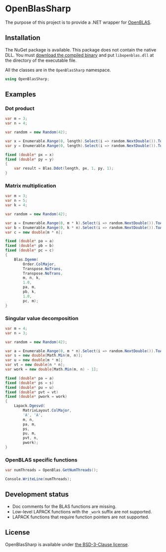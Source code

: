 # OpenBlasSharp

The purpose of this project is to provide a .NET wrapper for [OpenBLAS](https://github.com/OpenMathLib/OpenBLAS).



## Installation

The NuGet package is available.
This package does not contain the native DLL.
You must [download the compiled binary](https://github.com/OpenMathLib/OpenBLAS/releases) and put `libopenblas.dll` at the directory of the executable file.

All the classes are in the `OpenBlasSharp` namespace.

```cs
using OpenBlasSharp;
```



## Examples

### Dot product

```cs
var m = 3;
var n = 4;

var random = new Random(42);

var x = Enumerable.Range(0, length).Select(i => random.NextDouble()).ToArray();
var y = Enumerable.Range(0, length).Select(i => random.NextDouble()).ToArray();

fixed (double* px = x)
fixed (double* py = y)
{
    var result = Blas.Ddot(length, px, 1, py, 1);
}
```

### Matrix multiplication

```cs
var m = 3;
var n = 5;
var k = 4;

var random = new Random(42);

var a = Enumerable.Range(0, m * k).Select(i => random.NextDouble()).ToArray();
var b = Enumerable.Range(0, k * n).Select(i => random.NextDouble()).ToArray();
var c = new double[m * n];

fixed (double* pa = a)
fixed (double* pb = b)
fixed (double* pc = c)
{
    Blas.Dgemm(
        Order.ColMajor,
        Transpose.NoTrans,
        Transpose.NoTrans,
        m, n, k,
        1.0,
        pa, m,
        pb, k,
        1.0,
        pc, m);
}
```

### Singular value decomposition

```cs
var m = 4;
var n = 3;

var random = new Random(42);

var a = Enumerable.Range(0, m * n).Select(i => random.NextDouble()).ToArray();
var s = new double[Math.Min(m, n)];
var u = new double[m * m];
var vt = new double[n * n];
var work = new double[Math.Min(m, n) - 1];

fixed (double* pa = a)
fixed (double* ps = s)
fixed (double* pu = u)
fixed (double* pvt = vt)
fixed (double* pwork = work)
{
    Lapack.Dgesvd(
        MatrixLayout.ColMajor,
        'A', 'A',
        m, n,
        pa, m,
        ps,
        pu, m,
        pvt, n,
        pwork);
}
```

### OpenBLAS specific functions

```cs
var numThreads = OpenBlas.GetNumThreads();

Console.WriteLine(numThreads);
```



## Development status

* Doc comments for the BLAS functions are missing.
* Low-level LAPACK functions with the `_work` suffix are not supported.
* LAPACK functions that require function pointers are not supported.



## License
OpenBlasSharp is available under [the BSD-3-Clause license](LICENSE.txt).
